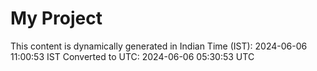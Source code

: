# My Project

This content is dynamically generated in Indian Time (IST): 2024-06-06 11:00:53 IST
Converted to UTC: 2024-06-06 05:30:53 UTC
